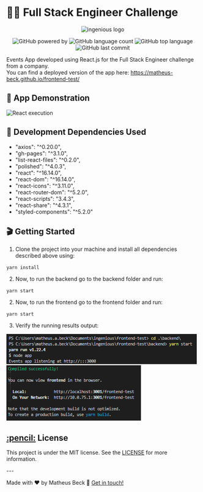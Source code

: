 # 👨‍💻 Full Stack Engineer Challenge

<p align="center">
  <img alt="ingenious logo" width="15%" src="https://www.ingenious.agency/static/images/logos_ingenious.svg">
</p>

<p align="center">
  <img alt="GitHub powered by" src="https://img.shields.io/badge/React.js-green.svg?style=flat-square">
  <img alt="GitHub language count" src="https://img.shields.io/github/languages/count/matheus-beck/frontend-test">
  <img alt="GitHub top language" src="https://img.shields.io/github/languages/top/matheus-beck/frontend-test">
  <img alt="GitHub last commit" src="https://img.shields.io/github/last-commit/matheus-beck/frontend-test">
</p>

Events App developed using React.js for the Full Stack Engineer challenge from a company.  
You can find a deployed version of the app here: https://matheus-beck.github.io/frontend-test/

## 🎥 App Demonstration

![React execution](execution.gif)

## 💾 Development Dependencies Used
- "axios": "^0.20.0",
- "gh-pages": "^3.1.0",
- "list-react-files": "^0.2.0",
- "polished": "^4.0.3",
- "react": "^16.14.0",
- "react-dom": "^16.14.0",
- "react-icons": "^3.11.0",
- "react-router-dom": "^5.2.0",
- "react-scripts": "3.4.3",
- "react-share": "^4.3.1",
- "styled-components": "^5.2.0"

## 🎬 Getting Started

1. Clone the project into your machine and install all dependencies described above using:

```console
yarn install
```

2. Now, to run the backend go to the backend folder and run:

```console
yarn start
```

2. Now, to run the frontend go to the frontend folder and run:

```console
yarn start
```

3. Verify the running results output:

![Running results output](back_result.png)  
![Running results output](front_result.png)

<h2><a class="anchor" aria-hidden="true" href="#memo-license">:pencil:</a> License </h2>
<p>This project is under the MIT license. See the <a href="https://github.com/matheus-beck/frontend-test/blob/master/LICENSE">LICENSE</a> for more information.</p>
---

Made with ❤️ by Matheus Beck 👋 [Get in touch!](https://www.linkedin.com/in/matheus-beck/)

